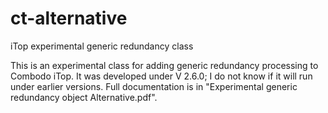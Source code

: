 # ct-alternative
iTop experimental generic redundancy class

This is an experimental class for adding generic redundancy processing to
Combodo iTop. It was developed under V 2.6.0; I do not know if it will run under
earlier versions. Full documentation is in "Experimental generic redundancy object Alternative.pdf".
